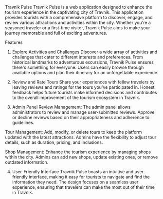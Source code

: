 Travnik Pulse
Travnik Pulse is a web application designed to enhance the tourism experience in the captivating city of Travnik. This application provides tourists with a comprehensive platform to discover, engage, and review various attractions and activities within the city. Whether you're a seasoned traveler or a first-time visitor, Travnik Pulse aims to make your journey memorable and full of exciting adventures.

Features
1. Explore Activities and Challenges
Discover a wide array of activities and challenges that cater to different interests and preferences. From historical landmarks to adventurous excursions, Travnik Pulse ensures there's something for everyone. Users can easily browse through available options and plan their itinerary for an unforgettable experience.

2. Review and Rate Tours
Share your experiences with fellow travelers by leaving reviews and ratings for the tours you've participated in. Honest feedback helps future tourists make informed decisions and contributes to the overall improvement of the tourism ecosystem in Travnik.

3. Admin Panel
Review Management: The admin panel allows administrators to review and manage user-submitted reviews. Approve or decline reviews based on their appropriateness and adherence to guidelines.

Tour Management: Add, modify, or delete tours to keep the platform updated with the latest attractions. Admins have the flexibility to adjust tour details, such as duration, pricing, and inclusions.

Shop Management: Enhance the tourism experience by managing shops within the city. Admins can add new shops, update existing ones, or remove outdated information.

4. User-Friendly Interface
Travnik Pulse boasts an intuitive and user-friendly interface, making it easy for tourists to navigate and find the information they need. The design focuses on a seamless user experience, ensuring that travelers can make the most out of their time in Travnik.
